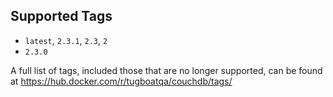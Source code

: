 ## Supported Tags

* `latest`, `2.3.1`, `2.3`, `2`
* `2.3.0`

A full list of tags, included those that are no longer supported, can be found at
https://hub.docker.com/r/tugboatqa/couchdb/tags/
